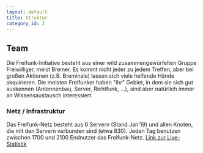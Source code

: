 ```yaml
---
layout: default
title: Struktur
category_id: 2
---
```

## Team
Die Freifunk-Initiative besteht aus einer wild zusammengewürfelten Gruppe Freiwilliger, meist Bremer.
Es kommt nicht jeder zu jedem Treffen, aber bei großen Aktionen (z.B. Breminale) lassen sich viele helfende Hände akquirieren. Die meisten Freifunker haben "ihr" Gebiet, in dem sie sich gut auskennen (Antennenbau, Server, Richtfunk, ...), sind aber natürlich immer an Wissensaustausch interessiert.

### Netz / Infrastruktur
Das Freifunk-Netz besteht aus 6 Servern (Stand Jan'19) und allen Knoten, die mit den Servern verbunden sind (etwa 830). Jeden Tag benutzen zwischen 1700 und 2100 Endnutzer das Freifunk-Netz.
[Link zur Live-Statistik](https://grafana.bremen.freifunk.net/dashboard/db/globals)
